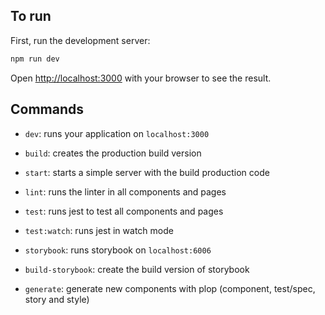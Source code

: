 

## To run

First, run the development server:

```bash
npm run dev
```

Open [http://localhost:3000](http://localhost:3000) with your browser to see the result.

## Commands

- `dev`: runs your application on `localhost:3000`
- `build`: creates the production build version
- `start`: starts a simple server with the build production code

- `lint`: runs the linter in all components and pages

- `test`: runs jest to test all components and pages
- `test:watch`: runs jest in watch mode

- `storybook`: runs storybook on `localhost:6006`
- `build-storybook`: create the build version of storybook

- `generate`: generate new components with plop (component, test/spec, story and style)

